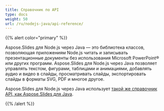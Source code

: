 ```yaml
---
title: Справочник по API
type: docs
weight: 50
url: /ru/nodejs-java/api-reference/
---
```


{{% alert color="primary" %}} 

Aspose.Slides для Node.js через Java — это библиотека классов, позволяющая приложениям Node.js читать и записывать презентационные документы без использования Microsoft PowerPoint® или других программ. Aspose.Slides для Node.js через Java позволяет управлять текстом, фигурами, таблицами и анимациями, добавлять аудио и видео в слайды, просматривать слайды, экспортировать слайды в форматы SVG, PDF и многое другое.

Aspose.Slides для Node.js через Java использует [такой же справочник API, как Aspose.Slides для Java](https://reference.aspose.com/slides/nodejs-java/). 

{{% /alert %}}
